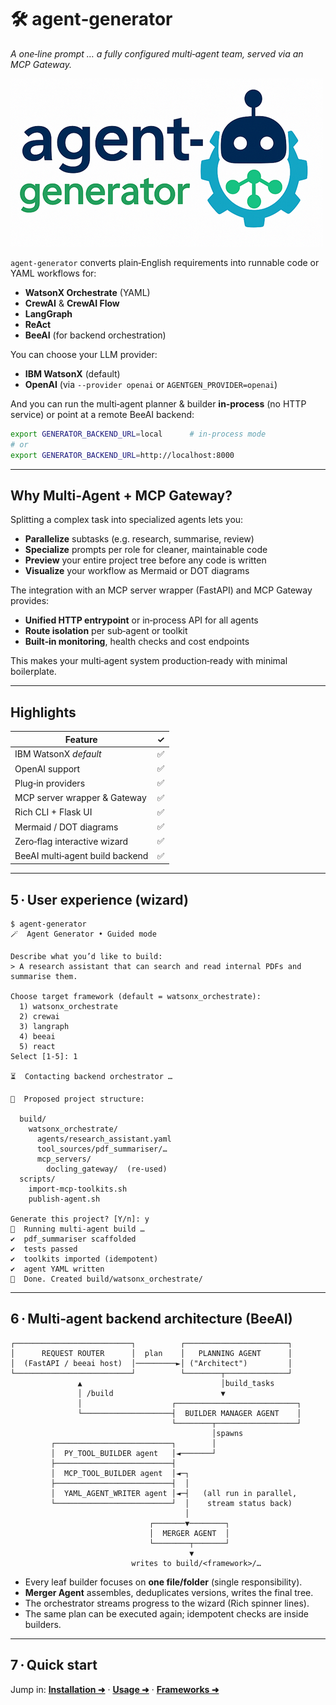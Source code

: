 # 🛠️ agent‑generator 

*A one‑line prompt … a fully configured multi‑agent team, served via an MCP Gateway.*

![logo](images/logo.png)

`agent‑generator` converts plain‑English requirements into runnable code or YAML workflows for:

- **WatsonX Orchestrate** (YAML)  
- **CrewAI** & **CrewAI Flow**  
- **LangGraph**  
- **ReAct**  
- **BeeAI** (for backend orchestration)

You can choose your LLM provider:

- **IBM WatsonX** (default)  
- **OpenAI** (via `--provider openai` or `AGENTGEN_PROVIDER=openai`)

And you can run the multi‑agent planner & builder **in‑process** (no HTTP service) or point at a remote BeeAI backend:

```bash
export GENERATOR_BACKEND_URL=local      # in‑process mode
# or
export GENERATOR_BACKEND_URL=http://localhost:8000
````

---

## Why Multi‑Agent + MCP Gateway?

Splitting a complex task into specialized agents lets you:

* **Parallelize** subtasks (e.g. research, summarise, review)
* **Specialize** prompts per role for cleaner, maintainable code
* **Preview** your entire project tree before any code is written
* **Visualize** your workflow as Mermaid or DOT diagrams

The integration with an MCP server wrapper (FastAPI) and MCP Gateway provides:

* **Unified HTTP entrypoint** or in‑process API for all agents
* **Route isolation** per sub‑agent or toolkit
* **Built‑in monitoring**, health checks and cost endpoints

This makes your multi‑agent system production‑ready with minimal boilerplate.

---

## Highlights

| Feature                         | ✓ |
| ------------------------------- | - |
| IBM WatsonX *default*           | ✅ |
| OpenAI support                  | ✅ |
| Plug‑in providers               | ✅ |
| MCP server wrapper & Gateway    | ✅ |
| Rich CLI + Flask UI             | ✅ |
| Mermaid / DOT diagrams          | ✅ |
| Zero‑flag interactive wizard    | ✅ |
| BeeAI multi‑agent build backend | ✅ |

---

## 5 · User experience (wizard)

```text
$ agent-generator
🪄  Agent Generator • Guided mode

Describe what you’d like to build:
> A research assistant that can search and read internal PDFs and summarise them.

Choose target framework (default = watsonx_orchestrate):
  1) watsonx_orchestrate
  2) crewai
  3) langraph
  4) beeai
  5) react
Select [1-5]: 1

⏳  Contacting backend orchestrator …

📂  Proposed project structure:

  build/
    watsonx_orchestrate/
      agents/research_assistant.yaml
      tool_sources/pdf_summariser/…
      mcp_servers/
        docling_gateway/  (re-used)
  scripts/
    import-mcp-toolkits.sh
    publish-agent.sh

Generate this project? [Y/n]: y
🤖  Running multi-agent build …
✔  pdf_summariser scaffolded
✔  tests passed
✔  toolkits imported (idempotent)
✔  agent YAML written
🚀  Done. Created build/watsonx_orchestrate/
```

---

## 6 · Multi‑agent backend architecture (BeeAI)

```text
┌──────────────────────────┐          ┌───────────────────────┐
│      REQUEST ROUTER      │  plan    │   PLANNING AGENT      │
│  (FastAPI / beeai host)  │─────────►│ ("Architect")         │
└──────────────────────────┘          └────────┬──────────────┘
               ▲                               │build_tasks
               │ /build                        ▼
               │                    ┌───────────────────────────┐
               └────────────────────┤  BUILDER MANAGER AGENT    │
                                    └────────┬──────────────────┘
                                             │spawns
         ┌──────────────────────────┐        │
         │  PY_TOOL_BUILDER agent   │◄───────┘
         ├──────────────────────────┤
         │  MCP_TOOL_BUILDER agent  │◄─┐
         ├──────────────────────────┤  │
         │  YAML_AGENT_WRITER agent │◄─┤   (all run in parallel,
         └──────────────────────────┘  │    stream status back)
                                       │
                               ┌───────▼────────┐
                               │  MERGER AGENT  │
                               └────────┬───────┘
                                        ▼
                           writes to build/<framework>/…
```

* Every leaf builder focuses on **one file/folder** (single responsibility).
* **Merger Agent** assembles, deduplicates versions, writes the final tree.
* The orchestrator streams progress to the wizard (Rich spinner lines).
* The same plan can be executed again; idempotent checks are inside builders.

---

## 7 · Quick start

Jump in: **[Installation ➜](installation.md)** · **[Usage ➜](usage.md)** · **[Frameworks ➜](frameworks.md)**

